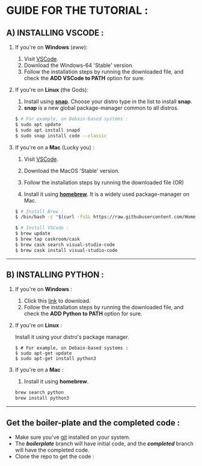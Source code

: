 # GUIDE FOR THE TUTORIAL :

## A) INSTALLING VSCODE :

1. If you're on **Windows** (*eww*):
   1. Visit [VSCode](https://www.code.visualstudio.com).
   1. Download the Windows-64 'Stable' version.
   1. Follow the installation steps by running the downloaded file, and check the **ADD VSCode to PATH** option for sure.
  
1. If you're on **Linux** (the Gods):
   1. Install using [**snap**](https://snapcraft.io/code). Choose your distro type in the list to install **snap**. 
   1. **snap** is a new global package-manager common to all distros.
   ```bash
   $ # For example, on Debain-based systems :
   $ sudo apt update
   $ sudo apt install snapd
   $ sudo snap install code --classic
   ```

1. If you're on a **Mac** (Lucky you) :
   1. Visit [VSCode](https://www.code.visualstudio.com).
   1. Download the MacOS 'Stable' version.
   1. Follow the installation steps by running the downloaded file (OR)

   1. Install it using [**homebrew**](https://brew.sh/). It is a widely used package-manager on Mac.
  
   ```bash
   $ # Install Brew :
   $ /bin/bash -c "$(curl -fsSL https://raw.githubusercontent.com/Homebrew/install/master/install.sh)"
   ```
   ```bash
   $ # Install VSCode :
   $ brew update
   $ brew tap caskroom/cask
   $ brew cask search visual-studio-code
   $ brew cask install visual-studio-code 
   ```

---

## B) INSTALLING PYTHON :

1. If you're on **Windows** :
   1. Click this [link](https://www.python.org/ftp/python/3.8.3/python-3.8.3-amd64.exe) to download.
   1. Follow the installation steps by running the downloaded file, and check the **ADD Python to PATH** option for sure.
  
1. If you're on **Linux** :
   
   Install it using your distro's package manager.
   ```
   $ # For example, on Debain-based systems :
   $ sudo apt-get update
   $ sudo apt-get install python3
   ```

1. If you're on a **Mac** :
   1. Install it using **homebrew**.
   
   ```bash
   brew search python
   brew install python3
   ```

---

## Get the boiler-plate and the completed code :

- Make sure you've [git](https://git-scm.com/) installed on your system.
- The *__boilerplate__* branch will have initial code, and the **_completed_** branch will have the completed code.
- Clone the repo to get the code :
   
```git

```
